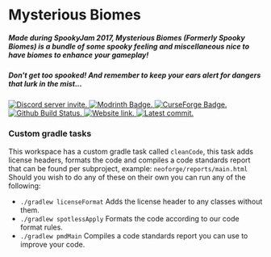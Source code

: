 <h1>Mysterious Biomes</h1>
<h5>Made during SpookyJam 2017, Mysterious Biomes (Formerly Spooky Biomes) is a bundle of some spooky feeling and miscellaneous nice to have biomes to enhance your gameplay!</h5>
<h5>Don't get too spooked! And remember to keep your ears alert for dangers that lurk in the mist...</h5>

<a href="https://discord.tophatcat.dev">
    <img src="https://img.shields.io/badge/Discord-CattusMods-brightgreen.svg?style=flat&logo=Discord" alt="Discord server invite."/>
</a>

<a href="https://modrinth.com/mod/mysterious-biomes">
    <img src="https://img.shields.io/modrinth/dt/SrAIvfzS?style=flat&label=Modrinth&logo=modrinth" alt="Modrinth Badge.">
</a>

<a href="https://www.curseforge.com/minecraft/mc-mods/mysterious-biomes">
    <img src="https://img.shields.io/curseforge/dt/280003?style=flat&label=CurseForge&logo=curseforge" alt="CurseForge Badge.">
</a>

<a href="https://github.com/kiris-mods/mysterious-biomes/actions/workflows/build_status.yml">
    <img src="https://img.shields.io/github/actions/workflow/status/kiris-mods/mysterious-biomes/build_status.yml?branch=dev&style=flat&label=Build Status&logo=github" alt="Github Build Status.">
</a>

<a href="https://tophatcat.dev/">
    <img src="https://img.shields.io/badge/Website-tophatcat.dev-brightgreen.svg?style=flat" alt="Website link."/>
</a>

<a href="https://github.com/kiris-mods/mysterious-biomes/commits/dev">
    <img src="https://img.shields.io/github/last-commit/kiris-mods/mysterious-biomes.svg" alt="Latest commit.">
</a>

### Custom gradle tasks
This workspace has a custom gradle task called ``cleanCode``, this task adds license headers, formats the code and compiles a code standards report that can be found per subproject, example: ``neoforge/reports/main.html``  
Should you wish to do any of these on their own you can run any of the following:  
- ``./gradlew licenseFormat`` Adds the license header to any classes without them.  
- ``./gradlew spotlessApply`` Formats the code according to our code format rules.  
- ``./gradlew pmdMain`` Compiles a code standards report you can use to improve your code.    
